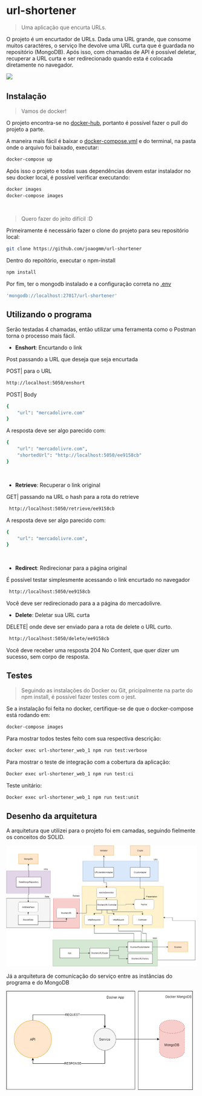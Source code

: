 # url-shortener
> Uma aplicação que encurta URLs.

  O projeto é um encurtador de URLs. Dada uma URL grande, que consome muitos caractéres, o serviço lhe devolve uma URL curta que é guardada no repositório (MongoDB). Após isso, com chamadas de API é possível deletar, recuperar a URL curta e ser redirecionado quando esta é colocada diretamente no navegador.

![](../header.png)

## Instalação

> Vamos de docker!

  O projeto encontra-se no [docker-hub](https://hub.docker.com/repository/docker/joaogmm/url-shortener-image), portanto é possível fazer o pull do projeto a parte.
 
  A maneira mais fácil é baixar o [docker-compose.yml](docker-compose.yml) e do terminal, na pasta onde o arquivo foi baixado, executar:

```sh
docker-compose up
```
Após isso o projeto e todas suas dependências devem estar instalador no seu docker local, é possível verificar executando:
```sh
docker images
docker-compose images
```
<br />

> Quero fazer do jeito difícil :D

  Primeiramente é necessário fazer o clone do projeto para seu repositório local:

```sh
git clone https://github.com/joaogmm/url-shortener
```
  Dentro do repoitório, executar o npm-install
```sh
npm install
```
  Por fim, ter o mongodb instalado e a configuração correta no [.env](src/main/config/env.ts)
```sh
'mongodb://localhost:27017/url-shortener'
```

## Utilizando o programa
Serão testadas 4 chamadas, então utilizar uma ferramenta como o Postman torna o processo mais fácil.

* **Enshort**: Encurtando o link

Post passando a URL que deseja que seja encurtada

POST| para o URL
```sh
http://localhost:5050/enshort
```
POST| Body
```sh
{
    "url": "mercadolivre.com"
}
```

A resposta deve ser algo parecido com:
```sh
{
    "url": "mercadolivre.com",
    "shortedUrl": "http://localhost:5050/ee9158cb"
}
```
<br />

* **Retrieve**: Recuperar o link original

GET| passando na URL o hash para a rota do retrieve
```sh
 http://localhost:5050/retrieve/ee9158cb
```

A resposta deve ser algo parecido com:
```sh
{
    "url": "mercadolivre.com",
}
```
<br />

* **Redirect**: Redirecionar para a página original

É possível testar simplesmente acessando o link encurtado no navegador
```sh
 http://localhost:5050/ee9158cb
```
Você deve ser redirecionado para a a página do mercadolivre.
<br />

* **Delete**: Deletar sua URL curta

DELETE| onde deve ser enviado para a rota de delete o URL curto.

```sh
 http://localhost:5050/delete/ee9158cb
```
Você deve receber uma resposta 204 No Content, que quer dizer um sucesso, sem corpo de resposta.

## Testes
> Seguindo as instalações do Docker ou Git, pricipalmente na parte do npm install, é possível fazer testes com o jest.

Se a instalação foi feita no docker, certifique-se de que o docker-compose está rodando em:
```sh
docker-compose images
```

Para mostrar todos testes feito com sua respectiva descrição:
```sh
docker exec url-shortener_web_1 npm run test:verbose
```
Para mostrar o teste de integração com a cobertura da aplicação:
```sh
Docker exec url-shortener_web_1 npm run test:ci
```
Teste unitário:
```sh
Docker exec url-shortener_web_1 npm run test:unit
```

## Desenho da arquitetura

A arquitetura que utilizei para o projeto foi em camadas, seguindo fielmente os conceitos do SOLID.

![](https://github.com/joaogmm/url-shortener/blob/master/images/Diagrams-Page-1.png)


Já a arquitetura de comunicação do serviço entre as instâncias do programa e do MongoDB

![](https://github.com/joaogmm/url-shortener/blob/master/images/Diagrams-Page-2.png)

